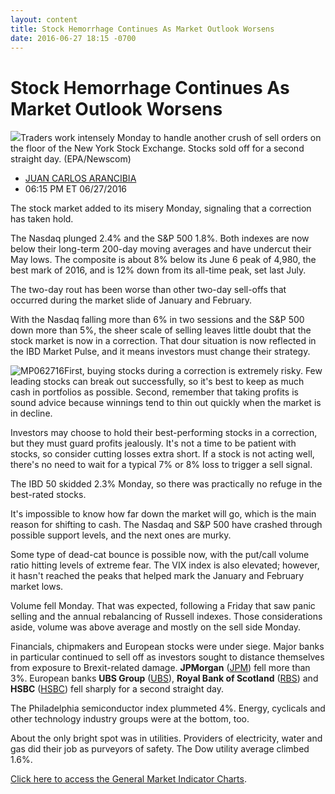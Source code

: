 ```yaml
---
layout: content
title: Stock Hemorrhage Continues As Market Outlook Worsens
date: 2016-06-27 18:15 -0700
---
```



Stock Hemorrhage Continues As Market Outlook Worsens
=====================================================


![](https://www.investors.com/wp-content/uploads/2016/06/OPTIONS_nyse_062716_newscom.jpg)Traders work intensely Monday to handle another crush of sell orders on the floor of the New York Stock Exchange. Stocks sold off for a second straight day. (EPA/Newscom) 



* [JUAN CARLOS ARANCIBIA](https://www.investors.com/author/arancibiaj/ "Posts by JUAN CARLOS ARANCIBIA")
* 06:15 PM ET 06/27/2016




The stock market added to its misery Monday, signaling that a correction has taken hold.


The Nasdaq plunged 2.4% and the S&P 500 1.8%. Both indexes are now below their long-term 200-day moving averages and have undercut their May lows. The composite is about 8% below its June 6 peak of 4,980, the best mark of 2016, and is 12% down from its all-time peak, set last July.


The two-day rout has been worse than other two-day sell-offs that occurred during the market slide of January and February.


With the Nasdaq falling more than 6% in two sessions and the S&P 500 down more than 5%, the sheer scale of selling leaves little doubt that the stock market is now in a correction. That dour situation is now reflected in the IBD Market Pulse, and it means investors must change their strategy.


![MP062716](https://www.investors.com/wp-content/uploads/2016/06/MP062716-177x300.jpg)First, buying stocks during a correction is extremely risky. Few leading stocks can break out successfully, so it's best to keep as much cash in portfolios as possible. Second, remember that taking profits is sound advice because winnings tend to thin out quickly when the market is in decline.


Investors may choose to hold their best-performing stocks in a correction, but they must guard profits jealously. It's not a time to be patient with stocks, so consider cutting losses extra short. If a stock is not acting well, there's no need to wait for a typical 7% or 8% loss to trigger a sell signal.


The IBD 50 skidded 2.3% Monday, so there was practically no refuge in the best-rated stocks.


It's impossible to know how far down the market will go, which is the main reason for shifting to cash. The Nasdaq and S&P 500 have crashed through possible support levels, and the next ones are murky.


Some type of dead-cat bounce is possible now, with the put/call volume ratio hitting levels of extreme fear. The VIX index is also elevated; however, it hasn't reached the peaks that helped mark the January and February market lows.


Volume fell Monday. That was expected, following a Friday that saw panic selling and the annual rebalancing of Russell indexes. Those considerations aside, volume was above average and mostly on the sell side Monday.


Financials, chipmakers and European stocks were under siege. Major banks in particular continued to sell off as investors sought to distance themselves from exposure to Brexit-related damage. **JPMorgan** ([JPM](https://research.investors.com/quote.aspx?symbol=JPM)) fell more than 3%. European banks **UBS Group** ([UBS](https://research.investors.com/quote.aspx?symbol=UBS)), **Royal Bank of Scotland** ([RBS](https://research.investors.com/quote.aspx?symbol=RBS)) and **HSBC** ([HSBC](https://research.investors.com/quote.aspx?symbol=HSBC)) fell sharply for a second straight day.


The Philadelphia semiconductor index plummeted 4%. Energy, cyclicals and other technology industry groups were at the bottom, too.


About the only bright spot was in utilities. Providers of electricity, water and gas did their job as purveyors of safety. The Dow utility average climbed 1.6%.


[Click here to access the General Market Indicator Charts](https://www.investors.com/wp-content/uploads/2016/06/IBD2706153756GMI.pdf).




